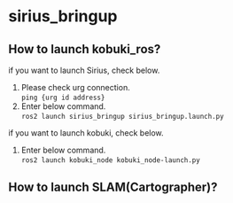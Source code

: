 # sirius_bringup
## How to launch kobuki_ros?
if you want to launch Sirius, check below.<br>
1. Please check urg connection.<br>
```ping {urg id address}```
2. Enter below command.<br>
```ros2 launch sirius_bringup sirius_bringup.launch.py```

if you want to launch kobuki, check below.<br>
1. Enter below command.<br>
```ros2 launch kobuki_node kobuki_node-launch.py```

## How to launch SLAM(Cartographer)?
